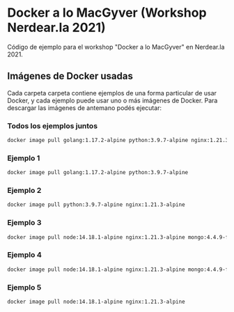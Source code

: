 # Docker a lo MacGyver (Workshop Nerdear.la 2021)

Código de ejemplo para el workshop "Docker a lo MacGyver" en Nerdear.la 2021.

## Imágenes de Docker usadas

Cada carpeta carpeta contiene ejemplos de una forma particular de usar Docker, y cada ejemplo puede usar uno o más imágenes de Docker. Para descargar las imágenes de antemano podés ejecutar:

### Todos los ejemplos juntos

```sh
docker image pull golang:1.17.2-alpine python:3.9.7-alpine nginx:1.21.3-alpine node:14.18.1-alpine mongo:4.4.9-focal cypress/included:8.6.0
```

### Ejemplo 1

```sh
docker image pull golang:1.17.2-alpine python:3.9.7-alpine 
```

### Ejemplo 2

```sh
docker image pull python:3.9.7-alpine nginx:1.21.3-alpine
```

### Ejemplo 3

```sh
docker image pull node:14.18.1-alpine nginx:1.21.3-alpine mongo:4.4.9-focal
```

### Ejemplo 4

```sh
docker image pull node:14.18.1-alpine nginx:1.21.3-alpine mongo:4.4.9-focal cypress/included:8.6.0
```

### Ejemplo 5

```sh
docker image pull node:14.18.1-alpine nginx:1.21.3-alpine
```
